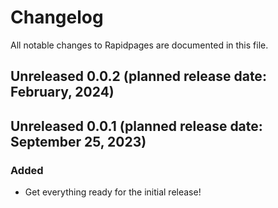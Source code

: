 <!--
###################################### READ ME ###########################################
### This changelog should always be read on `main` branch. Its contents on version     ###
### branches do not necessarily reflect the changes that have gone into that branch.   ###
### To update the changelog add your changes to the appropriate section under the      ###
### "Unreleased" heading.                                                              ###
##########################################################################################
-->

# Changelog

All notable changes to Rapidpages are documented in this file.

<!-- START CHANGELOG -->

## Unreleased 0.0.2 (planned release date: February, 2024)

## Unreleased 0.0.1 (planned release date: September 25, 2023)

### Added

- Get everything ready for the initial release!
